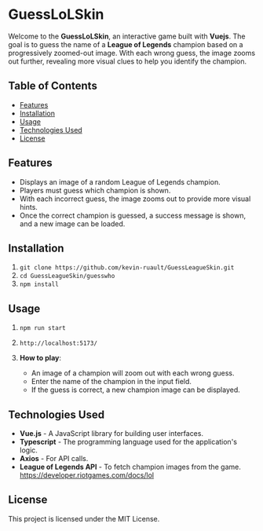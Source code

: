 # GuessLoLSkin

Welcome to the **GuessLoLSkin**, an interactive game built with **Vuejs**. The goal is to guess the name of a **League of Legends** champion based on a progressively zoomed-out image. With each wrong guess, the image zooms out further, revealing more visual clues to help you identify the champion.

## Table of Contents

- [Features](#features)
- [Installation](#installation)
- [Usage](#usage)
- [Technologies Used](#technologies-used)
- [License](#license)

## Features

- Displays an image of a random League of Legends champion.
- Players must guess which champion is shown.
- With each incorrect guess, the image zooms out to provide more visual hints.
- Once the correct champion is guessed, a success message is shown, and a new image can be loaded.

## Installation

1.  `git clone https://github.com/kevin-ruault/GuessLeagueSkin.git `
2.  `cd GuessLeagueSkin/guesswho`
3.  `npm install`

## Usage

1.  `npm run start`
2.  `http://localhost:5173/`
3.  **How to play**:

    - An image of a champion will zoom out with each wrong guess.
    - Enter the name of the champion in the input field.
    - If the guess is correct, a new champion image can be displayed.

## Technologies Used

- **Vue.js** - A JavaScript library for building user interfaces.
- **Typescript** - The programming language used for the application's logic.
- **Axios** - For API calls.
- **League of Legends API** - To fetch champion images from the game.
  https://developer.riotgames.com/docs/lol

## License

This project is licensed under the MIT License.
